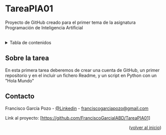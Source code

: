 # TareaPIA01
Proyecto de GitHub creado para el primer tema de la asignatura Programación de Inteligencia Artificial

<!-- CONTENIDO -->
<br />
<details>
  <summary>Tabla de contenidos</summary>
  <ol>
    <li>
      <a href="#sobre-la-tarea">Sobre la Tarea </a>
    </li>
    <li><a href="#contacto">Contacto</a></li>
  </ol>
</details>




<!-- SOBRE LA TAREA -->
## Sobre la tarea

En esta primera tarea deberemos de crear una cuenta de GitHub, un primer repositorio y en el incluir un fichero Readme, y un script en Python con un "Hola Mundo"


<!-- CONTACTO -->
## Contacto

Francisco García Pozo - [@Linkedin](https://www.linkedin.com/in/francisco-garcia-pozo/) - franciscogarciapozo@gmail.com

Link al proyecto: [https://github.com/FranciscoGarciaIABD/TareaPIA01]

<p align="right">(<a href="#readme-top">volver al inicio</a>)</p>

